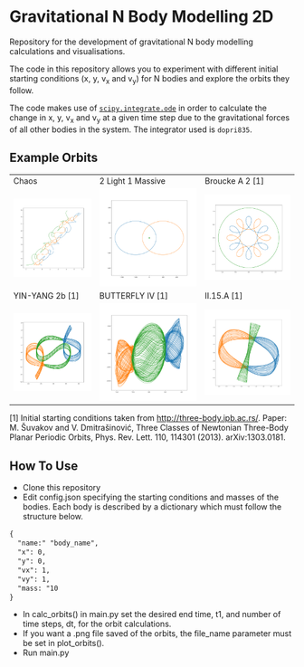 # Gravitational N Body Modelling 2D
Repository for the development of gravitational N body modelling calculations and visualisations.

The code in this repository allows you to experiment with different initial starting conditions (x, y, v<sub>x</sub> and v<sub>y</sub>) for N bodies and explore the orbits they follow.

The code makes use of [````scipy.integrate.ode````](https://docs.scipy.org/doc/scipy/reference/generated/scipy.integrate.ode.html) in order to calculate the change in x, y, v<sub>x</sub> and v<sub>y</sub> at a given time step due to the gravitational forces of all other bodies in the system. The integrator used is ````dopri835````.

## Example Orbits
<table>
  <tr>
    <td>Chaos</td>
    <td>2 Light 1 Massive</td>
    <td>Broucke A 2 [1]</td>
  </tr>
  <tr>
    <td>
      <img src="https://github.com/TBoyesPark23/n-body-modelling/blob/master/src/plots/3_body_chaos.png">
    </td>
    <td>
      <img src="https://github.com/TBoyesPark23/n-body-modelling/blob/master/src/plots/orbits_2light_1massive.png">
    </td>
    <td>
      <img src="https://github.com/TBoyesPark23/n-body-modelling/blob/master/src/plots/Broucke_A_2.png">
    </td>
  </tr>
  <tr>
    <td>YIN-YANG 2b [1]</td>
    <td>BUTTERFLY IV [1]</td>
    <td>II.15.A [1]</td>
  </tr>
  <tr>
    <td>
      <img src="https://github.com/TBoyesPark23/n-body-modelling/blob/master/src/plots/YIN-YANG 2b.png">
    </td>
    <td>
      <img src="https://github.com/TBoyesPark23/n-body-modelling/blob/master/src/plots/BUTTERFLY IV.png">
    </td>
    <td>
      <img src="https://github.com/TBoyesPark23/n-body-modelling/blob/master/src/plots/II.15.A.png">
    </td>
  </tr>
</table>

[1] Initial starting conditions taken from http://three-body.ipb.ac.rs/. Paper: M. Šuvakov and V. Dmitrašinović, Three Classes of Newtonian Three-Body Planar Periodic Orbits, Phys. Rev. Lett. 110, 114301 (2013). arXiv:1303.0181.

## How To Use
<ul>
  <li>Clone this repository</li>
  <li>Edit config.json specifying the starting conditions and masses of the bodies. Each body is described by a dictionary which must follow the structure below.</li>
</ul>

````
{
  "name:" "body_name",
  "x": 0,
  "y": 0,
  "vx": 1,
  "vy": 1,
  "mass: "10
}
````
<ul>
  <li>In calc_orbits() in main.py set the desired end time, t1, and number of time steps, dt, for the orbit calculations.</li>
  <li>If you want a .png file saved of the orbits, the file_name parameter must be set in plot_orbits(). </li>
  <li>Run main.py</li>
</ul>
